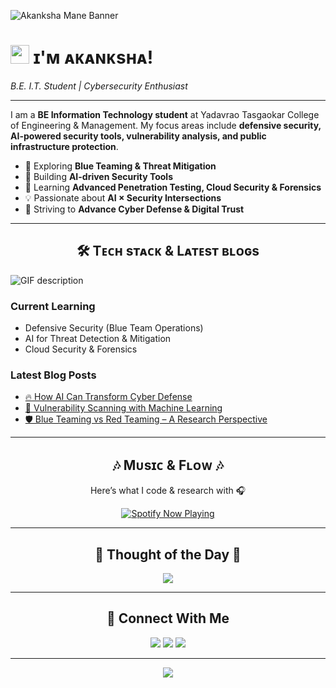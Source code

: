 <!-- Banner -->
![Akanksha Mane Banner](./banner.png)

<!-- Header -->
# <img src="https://emojis.slackmojis.com/emojis/images/1531849430/4246/blob-sunglasses.gif?1531849430" width="30"/> ɪ'ᴍ ᴀᴋᴀɴᴋsʜᴀ!  
*B.E. I.T. Student | Cybersecurity Enthusiast*

---

<!-- Intro -->
<p align="left">
  I am a <strong>BE Information Technology student</strong> at Yadavrao Tasgaokar College of Engineering & Management.  
  My focus areas include <strong>defensive security, AI-powered security tools, vulnerability analysis, and public infrastructure protection</strong>.  
</p>

- 🔐 Exploring **Blue Teaming & Threat Mitigation**
- 🤖 Building **AI-driven Security Tools**
- 🌱 Learning **Advanced Penetration Testing, Cloud Security & Forensics**
- 💡 Passionate about **AI × Security Intersections**
- 🎯 Striving to **Advance Cyber Defense & Digital Trust**

---

<!-- Tech Stack Section -->
<h2 align="center">🛠 Tᴇᴄʜ sᴛᴀᴄᴋ & Lᴀᴛᴇsᴛ ʙʟᴏɢs</h2> 
<picture>
  <source media="(prefers-color-scheme: dark)" srcset="./Skills_Animation_Dark.gif">
  <source media="(prefers-color-scheme: light)" srcset="./Skills_Animation_White.gif">
  <img align="left" alt="GIF description" src="./Skills_Animation_White.gif">
</picture>
<br />

<h3 align="left">Current Learning</h3>
<ul align="left">
  <li>Defensive Security (Blue Team Operations)</li>
  <li>AI for Threat Detection & Mitigation</li>
  <li>Cloud Security & Forensics</li>
</ul>
  
<h3 align="left">Latest Blog Posts</h3>
<ul align="left">
  <li><a href="#">🔥 How AI Can Transform Cyber Defense</a></li>
  <li><a href="#">🔐 Vulnerability Scanning with Machine Learning</a></li>
  <li><a href="#">🛡️ Blue Teaming vs Red Teaming – A Research Perspective</a></li>
</ul>

---

<!-- Music Section -->
<h2 align="center">🎶 Mᴜsɪᴄ & Fʟᴏᴡ 🎶</h2>
<p align="center">Here’s what I code & research with 🎧</p>
<p align="center">
  <a href="https://open.spotify.com/playlist/37i9dQZF1DX4dyzvuaRJ0n" target="_blank">
    <img src="https://spotify-github-profile.vercel.app/api/view?uid=spotify&cover_image=true&theme=novatorem&show_offline=false&background_color=0d1117&interchange=false" alt="Spotify Now Playing" />
  </a>
</p>

---

<!-- Quote of the Day -->
<h2 align="center">🌟 Thought of the Day 🌟</h2>
<p align="center">
    <img src="https://readme-daily-quotes.vercel.app/api?author=Alan%20Turing&quote=Sometimes%20it%20is%20the%20people%20no%20one%20can%20imagine%20anything%20of%20who%20do%20the%20things%20no%20one%20can%20imagine.&theme=dark&bg_color=220a28&author_color=ffeb95&accent_color=c56a90">
</p>

---

<!-- Connect With Me -->
<h2 align="center">🤝 Connect With Me</h2>
<p align="center">
<a href="mailto:akankshavm22@gmail.com"><img src="https://img.shields.io/badge/-Email-D14836?style=flat&logo=Gmail&logoColor=white"></a>
<a href="https://linkedin.com/in/akanksha-mane"><img src="https://img.shields.io/badge/-LinkedIn-0077B5?style=flat&logo=Linkedin&logoColor=white"></a>
<a href="https://github.com/Akanksha-Mane"><img src="https://img.shields.io/badge/-GitHub-181717?style=flat&logo=github"></a>
</p>

---

<!-- Footer -->
<p align="center">
  <img src="https://capsule-render.vercel.app/api?type=waving&color=gradient&height=65&section=footer"/>
</p>

